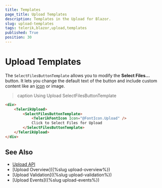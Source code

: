 ```yaml
---
title: Templates
page_title: Upload Templates
description: Templates in the Upload for Blazor.
slug: upload-templates
tags: telerik,blazor,upload,templates
published: True
position: 30
---
```


# Upload Templates

The `SelectFilesButtonTemplate` allows you to modify the **Select Files...** button. It lets you change the default text of the button and include custom content like an [icon](https://docs.telerik.com/blazor-ui/common-features/icons) or image.

>caption Using Upload SelectFilesButtonTemplate

```HTML
<div>
    <TelerikUpload>
        <SelectFilesButtonTemplate>
            <TelerikFontIcon Icon="@FontIcon.Upload" />
            Click to Select Files for Upload
        </SelectFilesButtonTemplate>
    </TelerikUpload>
</div>

```

## See Also

* [Upload API](/blazor-ui/api/Telerik.Blazor.Components.TelerikUpload)
* [Upload Overview]({%slug upload-overview%})
* [Upload Validation]({%slug upload-validation%})
* [Upload Events]({%slug upload-events%})